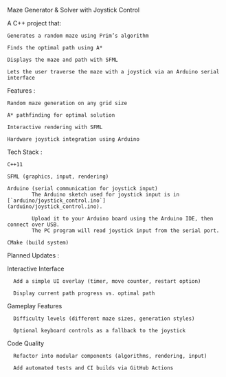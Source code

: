 Maze Generator & Solver with Joystick Control

A C++ project that:

    Generates a random maze using Prim’s algorithm 
    
    Finds the optimal path using A*
    
    Displays the maze and path with SFML
    
    Lets the user traverse the maze with a joystick via an Arduino serial interface



Features : 

    Random maze generation on any grid size
    
    A* pathfinding for optimal solution
    
    Interactive rendering with SFML
    
    Hardware joystick integration using Arduino

Tech Stack : 

    C++11
    
    SFML (graphics, input, rendering)
    
    Arduino (serial communication for joystick input)
            The Arduino sketch used for joystick input is in [`arduino/joystick_control.ino`]                (arduino/joystick_control.ino).

            Upload it to your Arduino board using the Arduino IDE, then connect over USB.  
            The PC program will read joystick input from the serial port.
    
    CMake (build system)

Planned Updates : 

  Interactive Interface
    
      Add a simple UI overlay (timer, move counter, restart option)
      
      Display current path progress vs. optimal path
  Gameplay Features
  
      Difficulty levels (different maze sizes, generation styles)
      
      Optional keyboard controls as a fallback to the joystick
  Code Quality
  
      Refactor into modular components (algorithms, rendering, input)
      
      Add automated tests and CI builds via GitHub Actions
  
